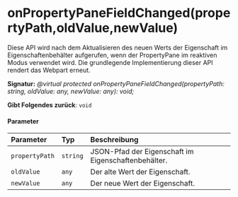 # <a name="onpropertypanefieldchangedpropertypatholdvaluenewvalue"></a>onPropertyPaneFieldChanged(propertyPath,oldValue,newValue)




Diese API wird nach dem Aktualisieren des neuen Werts der Eigenschaft im Eigenschaftenbehälter aufgerufen, wenn der PropertyPane im reaktiven Modus verwendet wird. Die grundlegende Implementierung dieser API rendert das Webpart erneut.

**Signatur:** _@virtual protected onPropertyPaneFieldChanged(propertyPath: string, oldValue: any, newValue: any): void;_

**Gibt Folgendes zurück**: `void`





#### <a name="parameters"></a>Parameter


| Parameter       | Typ    | Beschreibung |
|:-------------|:---------------|:------------|
| `propertyPath`    | `string` | JSON-Pfad der Eigenschaft im Eigenschaftenbehälter. |
| `oldValue`    | `any` | Der alte Wert der Eigenschaft. |
| `newValue`    | `any` | Der neue Wert der Eigenschaft. |


